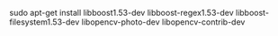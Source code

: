 sudo apt-get install libboost1.53-dev libboost-regex1.53-dev  libboost-filesystem1.53-dev libopencv-photo-dev libopencv-contrib-dev
